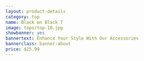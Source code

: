```yaml
---
layout: product-details
category: top
name: Black on Black T
image: tops/top-10.jpg
showbanner: yes
bannertext: Enhance Your Style With Our Accessories
bannerclass: banner-about
price: $25.99
---
```

